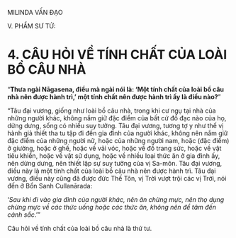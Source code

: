 MILINDA VẤN ĐẠO

V. PHẨM SƯ TỬ:

# 4. CÂU HỎI VỀ TÍNH CHẤT CỦA LOÀI BỒ CÂU NHÀ

“**Thưa ngài Nāgasena, điều mà ngài nói là: ‘Một tính chất của loài bồ câu nhà nên được hành trì,’ một tính chất nên được hành trì ấy là điều nào?**”

“Tâu đại vương, giống như loài bồ câu nhà, trong khi cư ngụ tại nhà của những người khác, không nắm giữ đặc điểm của bất cứ đồ đạc nào của họ, dửng dưng, sống có nhiều suy tưởng. Tâu đại vương, tương tợ y như thế vị hành giả thiết tha tu tập đi đến gia đình của người khác, không nên nắm giữ đặc điểm của những người nữ, hoặc của những người nam, hoặc (đặc điểm) ở giường, hoặc ở ghế, hoặc về vải vóc, hoặc về đồ trang sức, hoặc về vật tiêu khiển, hoặc về vật sử dụng, hoặc về nhiều loại thức ăn ở gia đình ấy, nên dửng dưng, nên thiết lập sự suy tưởng của vị Sa-môn. Tâu đại vương, điều này là một tính chất của loài bồ câu nhà nên được hành trì. Tâu đại vương, điều này cũng đã được đức Thế Tôn, vị Trời vượt trội các vị Trời, nói đến ở Bổn Sanh Cullanārada:

‘_Sau khi đi vào gia đình của người khác, nên ăn chừng mực, nên thọ dụng chừng mực về các thức uống hoặc các thức ăn, không nên để tâm đến cảnh sắc_.’”

Câu hỏi về tính chất của loài bồ câu nhà là thứ tư.
